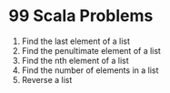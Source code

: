 # 99 Scala Problems

1) Find the last element of a list
2) Find the penultimate element of a list
3) Find the nth element of a list
4) Find the number of elements in a list
5) Reverse a list
